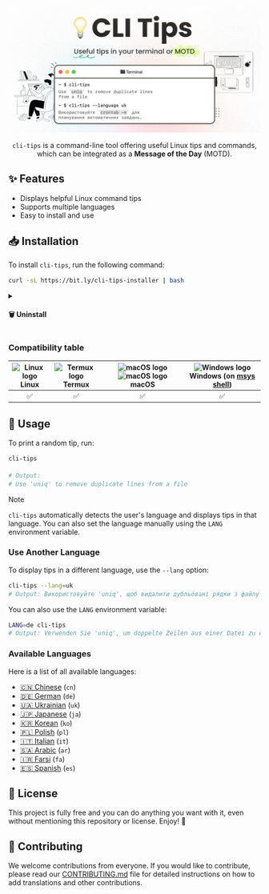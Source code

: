 <!-- markdownlint-disable first-line-h1 no-inline-html -->

<div align="center">

![Banner](assets/banner.png)

<p>

`cli-tips` is a command-line tool offering useful Linux tips and commands, which can be integrated as a **Message of the Day** (MOTD).
</p>

</div>

## ✨ Features

- Displays helpful Linux command tips
- Supports multiple languages
- Easy to install and use

## 📥 Installation

To install `cli-tips`, run the following command:

```bash
curl -sL https://bit.ly/cli-tips-installer | bash
```

<details>
<summary>
    <h4>🗑️ Uninstall</h4>
</summary>

To uninstall `cli-tips`, run the following command:

```bash
sudo rm -rf $PREFIX/usr/{bin,share}/cli-tips && hash -r
```

> **ℹ️ Note**: If you want to remove this tool from **Termux**, run the above command without `sudo`.

</details>

### Compatibility table

| <div><img src="https://upload.wikimedia.org/wikipedia/commons/f/f1/Icons8_flat_linux.svg" alt="Linux logo" width="30"/></div> **Linux** | <div><img src="https://upload.wikimedia.org/wikipedia/commons/b/b5/Termux.svg" alt="Termux logo" width="30"/></div> **Termux** | <div><img src="https://github.com/okineadev/dotload/raw/refs/heads/main/public/macos-dark-logo.svg#gh-light-mode-only" alt="macOS logo" width="30"/><img src="https://github.com/okineadev/dotload/raw/refs/heads/main/public/macos-light-logo.svg#gh-dark-mode-only" alt="macOS logo" width="30"/></div> **macOS** | <div><img src="https://github.com/okineadev/dotload/assets/81070564/99544c04-51e7-41b5-95f7-0828cfc97617" alt="Windows logo" width="30"/></div> **Windows** (on [msys shell](https://www.msys2.org/)) |
| :-: | :-: | :-: | :-: |
| ✅ | ✅ | ✅ | ✅ |

## 🚀 Usage

To print a random tip, run:

```bash
cli-tips

# Output:
# Use 'uniq' to remove duplicate lines from a file
```

> [!NOTE]
>
> `cli-tips` automatically detects the user's language and displays tips in that language. You can also set the language manually using the `LANG` environment variable.

### Use Another Language

To display tips in a different language, use the `--lang` option:

```bash
cli-tips --lang=uk
# Output: Використовуйте 'uniq', щоб видалити дубльовані рядки з файлу
```

You can also use the `LANG` environment variable:

```bash
LANG=de cli-tips
# Output: Verwenden Sie 'uniq', um doppelte Zeilen aus einer Datei zu entfernen
```

### Available Languages

Here is a list of all available languages:

- [🇨🇳 Chinese](translations/cn.txt) (`cn`)
- [🇩🇪 German](translations/de.txt) (`de`)
- [🇺🇦 Ukrainian](translations/uk.txt) (`uk`)
- [🇯🇵 Japanese](translations/ja.txt) (`ja`)
- [🇰🇷 Korean](translations/ko.txt) (`ko`)
- [🇵🇱 Polish](translations/pl.txt) (`pl`)
- [🇮🇹 Italian](translations/it.txt) (`it`)
- [🇸🇦 Arabic](translations/ar.txt) (`ar`)
- [🇮🇷 Farsi](translations/fa.txt) (`fa`)
- [🇪🇸 Spanish](translations/es.txt) (`es`)

<!-- ### Specify a Custom Folder with Tips Translations

To use a custom folder with tips translations, set the `TIPS_FOLDER` environment variable:

```bash
TIPS_FOLDER=/path/to/tips cli-tips --lang=veryrarelanguage
# Output: <Tip in veryrarelanguage>
```

By default, `cli-tips` uses the built-in tips folder. The custom folder should contain text files in the following format:

```plaintext
tips_<lang_id>.txt
```

Example:

```plaintext
📂 translations/
 ├── 📄 tips_de.txt
 ├── 📄 tips_en.txt
 ├── 📄 tips_pl.txt
 └── 📄 tips_uk.txt
``` -->

## 📝 License

This project is fully free and you can do anything you want with it, even without mentioning this repository or license. Enjoy! 🚀

## 🤝 Contributing

We welcome contributions from everyone. If you would like to contribute, please read our [CONTRIBUTING.md](CONTRIBUTING.md) file for detailed instructions on how to add translations and other contributions.
